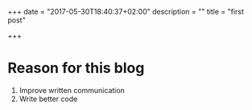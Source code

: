 +++
date = "2017-05-30T18:40:37+02:00"
description = ""
title = "first post"

+++

# Reason for this blog

1. Improve written communication
2. Write better code
